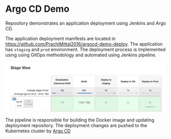 # Argo CD Demo

Repository demonstrates an application deployment using Jenkins and Argo CD.

The application deployment manifests are located in https://github.com/PrachiMittal2016/argocd-demo-deploy. The
application has `staging` and `prod` environment. The deployment process is implemented using using GitOps methodology and automated using Jenkins pipeline.

![pipeline](./pipeline.png)

The pipeline is responsible for building the Docker image and updating deployment repository. The deployment changes are pushed to the Kubernetes cluster by [Argo CD](https://cd.apps.argoproj.io)
